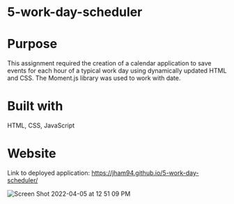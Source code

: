 # 5-work-day-scheduler

# Purpose
This assignment required the creation of a calendar application to save events for each hour of a typical work day using dynamically updated HTML and CSS. The Moment.js library was used to work with date. 

# Built with
HTML, CSS, JavaScript

# Website

Link to deployed application: https://jham94.github.io/5-work-day-scheduler/ 

![Screen Shot 2022-04-05 at 12 51 09 PM](https://user-images.githubusercontent.com/98374207/161813011-f5d64e2a-fd98-4080-aa74-fb837bee44ef.png)

